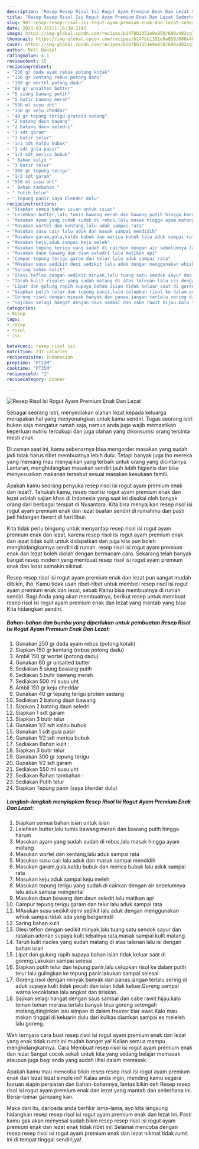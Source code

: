 ```yaml
---
description: "Resep Resep Risol Isi Rogut Ayam Premium Enak Dan Lezat Sederhana Untuk Jualan"
title: "Resep Resep Risol Isi Rogut Ayam Premium Enak Dan Lezat Sederhana Untuk Jualan"
slug: 907-resep-resep-risol-isi-rogut-ayam-premium-enak-dan-lezat-sederhana-untuk-jualan
date: 2021-03-26T21:16:38.214Z
image: https://img-global.cpcdn.com/recipes/b147bb1351e9a859/680x482cq70/resep-risol-isi-rogut-ayam-premium-enak-dan-lezat-foto-resep-utama.jpg
thumbnail: https://img-global.cpcdn.com/recipes/b147bb1351e9a859/680x482cq70/resep-risol-isi-rogut-ayam-premium-enak-dan-lezat-foto-resep-utama.jpg
cover: https://img-global.cpcdn.com/recipes/b147bb1351e9a859/680x482cq70/resep-risol-isi-rogut-ayam-premium-enak-dan-lezat-foto-resep-utama.jpg
author: Nell Daniel
ratingvalue: 4.1
reviewcount: 15
recipeingredient:
- "250 gr dada ayam rebus potong kotak"
- "150 gr kentang rebus potong dadu"
- "150 gr wortel potong dadu"
- "60 gr unsalted butter"
- "5 siung bawang putih"
- "5 butir bawang merah"
- "500 ml susu uht"
- "150 gr keju cheddar"
- "40 gr tepung terigu protein sedang"
- "2 batang daun bawang"
- "2 batang daun seledri"
- "1 sdt garam"
- "3 butir telur"
- "1/2 sdt kaldu bubuk"
- "1 sdt gula pasir"
- "1/2 sdt merica bubuk"
- " Bahan kulit "
- "3 butir telur"
- "300 gr tepung terigu"
- "1/2 sdt garam"
- "550 ml susu uht"
- " Bahan tambahan "
- " Putih telur"
- " Tepung panir saya blender dulu"
recipeinstructions:
- "Siapkan semua bahan isian untuk isian"
- "Lelehkan butter,lalu tumis bawang merah dan bawang putih hingga harum"
- "Masukan ayam yang sudah sudah di rebus,lalu masak hingga ayam matang"
- "Masukan wortel dan kentang,lalu aduk sampai rata"
- "Masukan susu cair lalu aduk dan masak sampai mendidih"
- "Masukan garam,gula,kaldu bubuk dan merica bubuk lalu aduk sampai rata"
- "Masukan keju,aduk sampai keju meleh"
- "Masukan tepung terigu yang sudah di cairkan dengan air sebelumnya lalu aduk sampai mengental"
- "Masukan daun bawang dan daun seledri lalu matikan api"
- "Campur tepung terigu garam dan telur lalu aduk sampai rata"
- "MAsukan susu sedikit demi sedikit lalu aduk dengan menggunakan whisk sampai tidak ada yang bergerindil"
- "Saring bahan kulit"
- "Olesi teflon dengan sedikit minyak,lalu tuang satu sendok sayur dan ratakan adonan supaya kulit tebalnya rata,masak sampai kulit matang."
- "Taruh kulit risoles yang sudah matang di atas talenan lalu isi dengan bahan isian"
- "Lipat dan gulung rapih supaya bahan isian tidak keluar saat di goreng.Lakukan sampai selesai"
- "Siapkan putih telur dan tepung panir,lalu celupkan risol ke dalam putih telur lalu gulingkan ke tepung panir.lakukan sampai selesai"
- "Goreng risol dengan minyak banyak dan panas.jangan terlalu sering di aduk supaya kulit tidak pecah dan isian tidak keluar.Goreng sampai warna kecoklatan lalu angkat dan tiriskan."
- "Sajikan selagi hangat dengan saus sambal dan cabe rawit hijau.kalo teman teman merasa terlalu banyak bisa goreng setengah matang,dinginkan lalu simpan di dalam freezer biar awet.Kalo mau makan tinggal di keluarin dulu dari kulkas diamkan sampai es meleleh lalu goreng."
categories:
- Resep
tags:
- resep
- risol
- isi

katakunci: resep risol isi 
nutrition: 237 calories
recipecuisine: Indonesian
preptime: "PT23M"
cooktime: "PT35M"
recipeyield: "1"
recipecategory: Dinner

---
```



![Resep Risol Isi Rogut Ayam Premium Enak Dan Lezat](https://img-global.cpcdn.com/recipes/b147bb1351e9a859/680x482cq70/resep-risol-isi-rogut-ayam-premium-enak-dan-lezat-foto-resep-utama.jpg)

Sebagai seorang istri, menyediakan olahan lezat kepada keluarga merupakan hal yang menyenangkan untuk kamu sendiri. Tugas seorang istri bukan saja mengatur rumah saja, namun anda juga wajib memastikan keperluan nutrisi tercukupi dan juga olahan yang dikonsumsi orang tercinta mesti enak.

Di zaman  saat ini, kamu sebenarnya bisa mengorder masakan yang sudah jadi tidak harus ribet membuatnya lebih dulu. Tetapi banyak juga lho mereka yang memang mau menyajikan yang terbaik untuk orang yang dicintainya. Lantaran, menghidangkan masakan sendiri jauh lebih higienis dan bisa menyesuaikan makanan tersebut sesuai masakan kesukaan famili. 



Apakah kamu seorang penyuka resep risol isi rogut ayam premium enak dan lezat?. Tahukah kamu, resep risol isi rogut ayam premium enak dan lezat adalah sajian khas di Indonesia yang saat ini disukai oleh banyak orang dari berbagai tempat di Nusantara. Kita bisa menyajikan resep risol isi rogut ayam premium enak dan lezat buatan sendiri di rumahmu dan pasti jadi hidangan favorit di hari libur.

Kita tidak perlu bingung untuk menyantap resep risol isi rogut ayam premium enak dan lezat, karena resep risol isi rogut ayam premium enak dan lezat tidak sulit untuk didapatkan dan juga kita pun boleh menghidangkannya sendiri di rumah. resep risol isi rogut ayam premium enak dan lezat boleh diolah dengan bermacam cara. Sekarang telah banyak banget resep modern yang membuat resep risol isi rogut ayam premium enak dan lezat semakin nikmat.

Resep resep risol isi rogut ayam premium enak dan lezat pun sangat mudah dibikin, lho. Kamu tidak usah ribet-ribet untuk membeli resep risol isi rogut ayam premium enak dan lezat, sebab Kamu bisa membuatnya di rumah sendiri. Bagi Anda yang akan membuatnya, berikut resep untuk membuat resep risol isi rogut ayam premium enak dan lezat yang mantab yang bisa Kita hidangkan sendiri.

<!--inarticleads1-->

##### Bahan-bahan dan bumbu yang diperlukan untuk pembuatan Resep Risol Isi Rogut Ayam Premium Enak Dan Lezat:

1. Gunakan 250 gr dada ayam rebus (potong kotak)
1. Siapkan 150 gr kentang (rebus potong dadu)
1. Ambil 150 gr wortel (potong dadu)
1. Gunakan 60 gr unsalted butter
1. Sediakan 5 siung bawang putih
1. Sediakan 5 butir bawang merah
1. Sediakan 500 ml susu uht
1. Ambil 150 gr keju cheddar
1. Gunakan 40 gr tepung terigu protein sedang
1. Sediakan 2 batang daun bawang
1. Siapkan 2 batang daun seledri
1. Siapkan 1 sdt garam
1. Siapkan 3 butir telur
1. Gunakan 1/2 sdt kaldu bubuk
1. Gunakan 1 sdt gula pasir
1. Gunakan 1/2 sdt merica bubuk
1. Sediakan  Bahan kulit :
1. Siapkan 3 butir telur
1. Gunakan 300 gr tepung terigu
1. Gunakan 1/2 sdt garam
1. Sediakan 550 ml susu uht
1. Sediakan  Bahan tambahan :
1. Sediakan  Putih telur
1. Siapkan  Tepung panir (saya blender dulu)




<!--inarticleads2-->

##### Langkah-langkah menyiapkan Resep Risol Isi Rogut Ayam Premium Enak Dan Lezat:

1. Siapkan semua bahan isian untuk isian
1. Lelehkan butter,lalu tumis bawang merah dan bawang putih hingga harum
1. Masukan ayam yang sudah sudah di rebus,lalu masak hingga ayam matang
1. Masukan wortel dan kentang,lalu aduk sampai rata
1. Masukan susu cair lalu aduk dan masak sampai mendidih
1. Masukan garam,gula,kaldu bubuk dan merica bubuk lalu aduk sampai rata
1. Masukan keju,aduk sampai keju meleh
1. Masukan tepung terigu yang sudah di cairkan dengan air sebelumnya lalu aduk sampai mengental
1. Masukan daun bawang dan daun seledri lalu matikan api
1. Campur tepung terigu garam dan telur lalu aduk sampai rata
1. MAsukan susu sedikit demi sedikit lalu aduk dengan menggunakan whisk sampai tidak ada yang bergerindil
1. Saring bahan kulit
1. Olesi teflon dengan sedikit minyak,lalu tuang satu sendok sayur dan ratakan adonan supaya kulit tebalnya rata,masak sampai kulit matang.
1. Taruh kulit risoles yang sudah matang di atas talenan lalu isi dengan bahan isian
1. Lipat dan gulung rapih supaya bahan isian tidak keluar saat di goreng.Lakukan sampai selesai
1. Siapkan putih telur dan tepung panir,lalu celupkan risol ke dalam putih telur lalu gulingkan ke tepung panir.lakukan sampai selesai
1. Goreng risol dengan minyak banyak dan panas.jangan terlalu sering di aduk supaya kulit tidak pecah dan isian tidak keluar.Goreng sampai warna kecoklatan lalu angkat dan tiriskan.
1. Sajikan selagi hangat dengan saus sambal dan cabe rawit hijau.kalo teman teman merasa terlalu banyak bisa goreng setengah matang,dinginkan lalu simpan di dalam freezer biar awet.Kalo mau makan tinggal di keluarin dulu dari kulkas diamkan sampai es meleleh lalu goreng.




Wah ternyata cara buat resep risol isi rogut ayam premium enak dan lezat yang enak tidak rumit ini mudah banget ya! Kalian semua mampu menghidangkannya. Cara Membuat resep risol isi rogut ayam premium enak dan lezat Sangat cocok sekali untuk kita yang sedang belajar memasak ataupun juga bagi anda yang sudah lihai dalam memasak.

Apakah kamu mau mencoba bikin resep resep risol isi rogut ayam premium enak dan lezat lezat simple ini? Kalau anda ingin, mending kamu segera buruan siapin peralatan dan bahan-bahannya, lantas bikin deh Resep resep risol isi rogut ayam premium enak dan lezat yang mantab dan sederhana ini. Benar-benar gampang kan. 

Maka dari itu, daripada anda berfikir lama-lama, ayo kita langsung hidangkan resep resep risol isi rogut ayam premium enak dan lezat ini. Pasti kamu gak akan menyesal sudah bikin resep resep risol isi rogut ayam premium enak dan lezat enak tidak ribet ini! Selamat mencoba dengan resep resep risol isi rogut ayam premium enak dan lezat nikmat tidak rumit ini di tempat tinggal sendiri,ya!.

